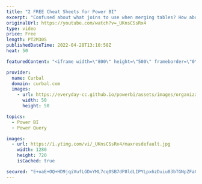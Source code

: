 ```yaml
---
title: "2 FREE Cheat Sheets for Power BI"
excerpt: "Confused about what joins to use when merging tables? How about what is the difference between pivot and unpivot?  These cheat sheets will help you remember and understand the difference in no time.  Joins video: https://youtu.be/PNdxy0c1Shg Pivot vs unpivot vs transpose: https://www.youtube.com/watch?v=hGj2axffxHo&ab_channel=Curbal"
originalUrl: https://youtube.com/watch?v=_UKnsCSsRx4
type: video
price: Free
length: PT2M30S
publishedDateTime: 2022-04-28T13:10:58Z
heat: 50

featuredContent: "<iframe width=\"800\" height=\"500\" frameborder=\"0\" src=\"https://www.youtube.com/embed/_UKnsCSsRx4\" allow=\"accelerometer; autoplay; encrypted-media; gyroscope; picture-in-picture\" allowfullscreen></iframe>"

provider:
  name: Curbal
  domain: curbal.com
  images:
    - url: https://everyday-cc.github.io/powerbi/assets/images/organizations/curbal.com-50x50.jpg
      width: 50
      height: 50

topics:
  - Power BI
  - Power Query

images:
  - url: https://i.ytimg.com/vi/_UKnsCSsRx4/maxresdefault.jpg
    width: 1280
    height: 720
    isCached: true

secured: "E+oaE+OQ+HD9jqiVufLGDvYML7cq0SB7dP8ldLIPYLpx6zDuiu83bTGNpZFaCUbyNMjFItNwkmTaIdEuNa3YLwyZfu7YUvyFU3OfMcUqJ1ryJels0deBvLZK2Wx0kNz/ZYXY/Evu7hjZyY0aFAEy5vU/hipav1/PUcicqd+/U2kmnFawH0R7CHyWezzUV0EjhHz89FJQsr2GGXxBRlePMn2KXFsUkLDxGSKg8kt1iYuHv9kjxEhZO2k6kMVX7UE9w3q7Pjr5GWW8AY6sIPWNlSNNi126VewAeJrY8KDoBMDWBJ1ixSvvDT9s5GxekqujaJ4j4EbgrDTAjdwpCtNv43sPSg4yrqSIqquem6BATJRPE2ZjrNpdbXaQ75U3OopeUq67bhl2Me8FrDF/O3F7XTQZAgOYsW+b9lU0AQ4OD3s=;n8uTfr1IO3sO78uKMPVavg=="
---
```


